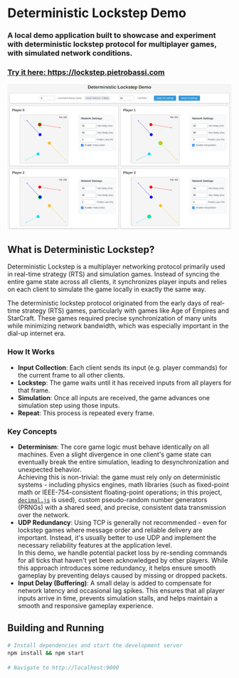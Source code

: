 # Deterministic Lockstep Demo

### A local demo application built to showcase and experiment with deterministic lockstep protocol for multiplayer games, with simulated network conditions.

### <ins>Try it here: https://lockstep.pietrobassi.com</ins>

![image](screenshot.png)

## What is Deterministic Lockstep?

Deterministic Lockstep is a multiplayer networking protocol primarily used in real-time strategy (RTS) and simulation games. Instead of syncing the entire game state across all clients, it synchronizes player inputs and relies on each client to simulate the game locally in exactly the same way.

The deterministic lockstep protocol originated from the early days of real-time strategy (RTS) games, particularly with games like Age of Empires and StarCraft. These games required precise synchronization of many units while minimizing network bandwidth, which was especially important in the dial-up internet era.

### How It Works

- **Input Collection**: Each client sends its input (e.g. player commands) for the current frame to all other clients.
- **Lockstep**: The game waits until it has received inputs from all players for that frame.
- **Simulation**: Once all inputs are received, the game advances one simulation step using those inputs.
- **Repeat**: This process is repeated every frame.

### Key Concepts

- **Determinism**: The core game logic must behave identically on all machines. Even a slight divergence in one client's game state can eventually break the entire simulation, leading to desynchronization and unexpected behavior.  
  Achieving this is non-trivial: the game must rely only on deterministic systems - including physics engines, math libraries (such as fixed-point math or IEEE-754-consistent floating-point operations; in this project, [`decimal.js`](https://github.com/MikeMcl/decimal.js/) is used), custom pseudo-random number generators (PRNGs) with a shared seed, and precise, consistent data transmission over the network.
- **UDP Redundancy**: Using TCP is generally not recommended - even for lockstep games where message order and reliable delivery are important. Instead, it's usually better to use UDP and implement the necessary reliability features at the application level.  
In this demo, we handle potential packet loss by re-sending commands for all ticks that haven't yet been acknowledged by other players. While this approach introduces some redundancy, it helps ensure smooth gameplay by preventing delays caused by missing or dropped packets.
- **Input Delay (Buffering)**: A small delay is added to compensate for network latency and occasional lag spikes. This ensures that all player inputs arrive in time, prevents simulation stalls, and helps maintain a smooth and responsive gameplay experience.

## Building and Running

```bash
# Install dependencies and start the development server
npm install && npm start

# Navigate to http://localhost:9000
```
